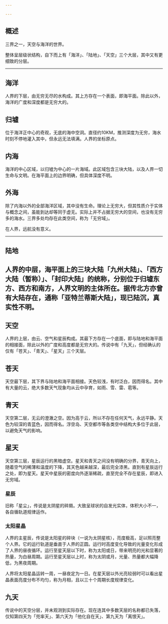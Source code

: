```yaml
---

---
```

## 概述

三界之一，天空与海洋的世界。

整体呈层级状结构，自下而上有「海洋」、「陆地」、「天空」三个大层，其中又有更细致的分层。

---

## 海洋

人界的下层，由无穷无尽的水构成。其上方存在一个表面，即海平面。除此以外，海洋的广度和深度都是无穷大的。

## 归墟

位于海洋正中心的奇观，无底的海中空洞。直径约10KM，推测深度为无穷，海水时刻不停地灌入其中，但永远无法填满。人界的坐标原点。

## 内海

海洋的中心区域，以归墟为中心的一片海域。此区域包含三块大陆，以及人界一切生命与文明。在海平面上的边界明确，但具体深度不明。

## 外海

除了内海以外的全部海洋区域，其中没有生命。理论上无穷大，但其性质介于实体与概念之间，虽能到达却等同于虚无。实际上并不占据无穷大的空间，也没有无穷多的海水。三界多处均存在此类空间，称为「无穷域」。

在人界，远航没有意义。

---

## 陆地

人界的中层，海平面上的三块大陆「九州大陆」、「西方大陆（暂称）」、「封印大陆」的统称，分别位于归墟东方、西方和南方，人界文明的主体所在。据传北方亦曾有大陆存在，通称「亚特兰蒂斯大陆」，现已陆沉，真实性不明。
---

## 天空

人界的上层，由云、空气和星辰构成。其最下方存在一个底面，即与陆地和海平面的相接面，除此以外的广度和高度都是无穷大的。传说中有「九天」，但经确认的仅有「苍天」、「青天」、「星天」三个天层。

## 苍天

天空最下层，其下界与陆地和海平面相接。天色较浅，有时泛白，因而得名。其中有大量的云，绝大多数天气现象均从云中孕育，如雨、雪、雷、雹等。

## 青天

天空第二层，无云的澄澈之空。因为高于云，所以不存在任何天气，永远平静。天色为较深的青蓝色，因而得名。浮空岛、天空都市等各类空中结构大多位于此层，以避免天气的影响。

## 星天

天空第三层，星辰运行的黑暗虚空。星天和青天之间没有明确的分界，青天向上，随着空气的稀薄和温度的下降，其天色越来越深，最后完全漆黑。直到有星辰运行之处，即为星天。星天中星辰的密度向外逐渐稀疏，直至完全不存在星辰，即进入无穷域。

### 星辰

旧称「星尘」，传说是太阴星的碎屑。大致呈球状的自发光实体，体积大小不一，各自循轨道规律运作。

### 太阳星晶

人界的主星辰，传说是太阳星的碎块（一说为太阴星核），亮度极高，足以照亮整个人界。它的运行轨道是垂直于人界的正圆。运行时高度变化导致的光量变化形成了人界的昼夜循环。运行至星天层以下时，称为太阳或日，带来明亮的光和显著的热量，为白昼周期。运行至星天层以上时，称为太阴或月，光量、热量都大幅降低，为黑夜周期。

人界将太阳星晶运转一周，一昼夜定为一日。在星天层以外光亮较弱时可以看出星晶表面亮度分布不均匀，称为月相，且以三十个周期长度规律变化。

## 九天

传说中的天空分层，并未观测到实际存在。现在连其中多数天层的名称都已失落，仅知第四天为「兜率天」、第六天为「他化自在天」、第九天为「离恨天」。